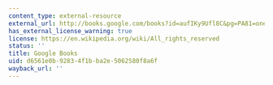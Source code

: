 ```yaml
---
content_type: external-resource
external_url: http://books.google.com/books?id=aufIKy9Ufl8C&pg=PA81=onepage
has_external_license_warning: true
license: https://en.wikipedia.org/wiki/All_rights_reserved
status: ''
title: Google Books
uid: d6561e0b-9283-4f1b-ba2e-5062580f8a6f
wayback_url: ''
---
```

